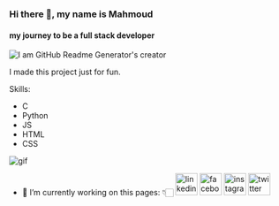 ### Hi there 👋, my name is Mahmoud 
#### my journey to be a full stack developer
![I am GitHub Readme Generator's creator](https://scontent.fkwi2-2.fna.fbcdn.net/v/t39.30808-6/347845527_915424359757246_6478362169060240466_n.jpg?_nc_cat=106&ccb=1-7&_nc_sid=09cbfe&_nc_eui2=AeFa0ctsXuKIsVlwjpQ3Y6P9grKZIBCoRKOCspkgEKhEo9RfidptX1-Gcr07exrB_ltTuYgDDK0-wJ44nvUmJFw7&_nc_ohc=YXGyXJK7WoAAX9UoeRi&_nc_ht=scontent.fkwi2-2.fna&oh=00_AfBao7YM0BtzZwPcb2oOYV0wwQT7ES7gYo9yMD2DlC_HWA&oe=649F8758)

I made this project just for fun.

Skills: 
* C
* Python
* JS
* HTML
* CSS
 
<img src="https://www.bing.com/th/id/OGC.bbb44562256f1260d35c6b9925bd00cd?pid=1.7&rurl=https%3a%2f%2fmedia.giphy.com%2fmedia%2fjpZvG8KmaVtF6%2fsource.gif&ehk=TNtyqXp7D1CicUURZ7I1RYKM%2f7vZbvF3GFOEYgjwtGQ%3d" alt="gif"/>

- 🔭 I’m currently working on this pages: 👇🏻
[<img src='https://cdn.jsdelivr.net/npm/simple-icons@3.0.1/icons/linkedin.svg' alt='linkedin' height='40'>](https://www.linkedin.com/in/mahmoud-shams-eldin-47aa68278/)  [<img src='https://cdn.jsdelivr.net/npm/simple-icons@3.0.1/icons/facebook.svg' alt='facebook' height='40'>](https://www.facebook.com/profile.php?id=100006208448866)  [<img src='https://cdn.jsdelivr.net/npm/simple-icons@3.0.1/icons/instagram.svg' alt='instagram' height='40'>](https://www.instagram.com/ana_passive/)  [<img src='https://cdn.jsdelivr.net/npm/simple-icons@3.0.1/icons/twitter.svg' alt='twitter' height='40'>](https://twitter.com/mahmmoud99811)  

